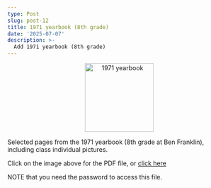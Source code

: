 ```yaml
---
type: Post
slug: post-12
title: 1971 yearbook (8th grade)
date: '2025-07-07'
description: >-
  Add 1971 yearbook (8th grade)
---
```


<p align="center"><a href="https://drive.proton.me/urls/H2HMPWXAF8#4TO7t5osa6Rv" target="_blank"><img eleventy:widths="300" eleventy:formats="webp" height="155px" width="155px" src="/images/1971-Ben_Franklin_8th_grade.jpg" alt="1971 yearbook"></a></p>

Selected pages from the 1971 yearbook (8th grade at Ben Franklin), including class individual pictures.


<p>Click on the image above for the PDF file, or 
<a href="https://drive.proton.me/urls/H2HMPWXAF8#4TO7t5osa6Rv" target="_blank">click here</a></p>

<p>NOTE that you need the password to access this file.</p>
